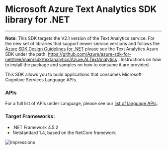 # Microsoft Azure Text Analytics SDK library for .NET
 ----
**Note:** This SDK targets the V2.1 version of the Text Analytics service. For the new set of libraries that support newer service versions and follows the [Azure SDK Design Guidelines for .NET](https://azure.github.io/azure-sdk/dotnet/guidelines/) please see the Text Analytics Azure SDK under the path: https://github.com/Azure/azure-sdk-for-net/tree/main/sdk/textanalytics/Azure.AI.TextAnalytics . Instructions on how to install the package and samples on how to consume it are provided.

 This SDK allows you to build applications that consumes Microsoft Cognitive Services Language APIs.

### APIs

 For a full list of APIs under Language, please see our [list of language APIs](https://azure.microsoft.com/services/cognitive-services/?v=17.29#lang).

### Target Frameworks:

* .NET Framework 4.5.2
* Netstandard 1.4, based on the NetCore framework


![Impressions](https://azure-sdk-impressions.azurewebsites.net/api/impressions/azure-sdk-for-net%2Fsdk%2Fcognitiveservices%2FLanguage.TextAnalytics%2Fsrc%2FReadme.png)